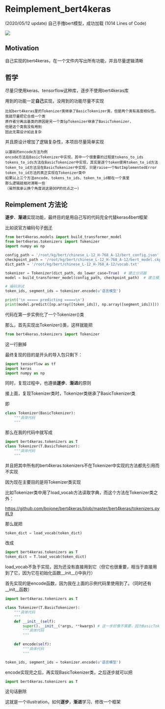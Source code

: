 # Reimplement_bert4keras

(2020/05/12 update) 自己手撸bert模型，成功加载 (1014 Lines of Code)

![](https://raw.githubusercontent.com/yiyangiliu/Reimplement_bert4keras/master/resources/Clip_20200512_214036.png)

## Motivation

自己实现的bert4keras，在一个文件内写出所有功能，并且尽量逻辑清晰

## 哲学

尽量只使用keras、tensorflow这种库，逐步不使用bert4keras库

用到的功能一定**自己**实现，没用到的功能尽量不实现

```
比如bert4keras里的Tokenizer类继承了BasicTokenizer类，但是两个类有高度相似性。
我就尽量把它合成一个类
原作者分离出基类的原因是另一个类SpTokenizer继承了BasicTokenizer，
但是这个类我没有用到
因此无需设计如此复杂
```
并且原设计增加了逻辑复杂性，本项目尽量简单实现
```
以基础的encode方法为例
encode方法在BasicTokenizer中实现，其中一个很重要的过程是tokens_to_ids
tokens_to_ids方法在BasicTokenizer中实现，其实是逐个token使用token_to_id方法
token_to_id方法没在BasicTokenizer中实现，只是raise一个NotImplementedError
token_to_id方法的真正实现在Tokenizer类中
如果以上三个方法encode、tokens_to_ids、token_to_id都在一个类里
那么逻辑就相对清晰一些
（虽然我承认换个角度说这是OOP的优点之一）
```

## Reimplement 方法论

**逐步**、**渐进**实现功能，最终目的是用自己写的代码完全代替keras4bert框架

比如说官方编码句子[例子](https://bert4keras.spaces.ac.cn/#_1)

```python
from bert4keras.models import build_transformer_model
from bert4keras.tokenizers import Tokenizer
import numpy as np

config_path = '/root/kg/bert/chinese_L-12_H-768_A-12/bert_config.json'
checkpoint_path = '/root/kg/bert/chinese_L-12_H-768_A-12/bert_model.ckpt'
dict_path = '/root/kg/bert/chinese_L-12_H-768_A-12/vocab.txt'

tokenizer = Tokenizer(dict_path, do_lower_case=True)  # 建立分词器
model = build_transformer_model(config_path, checkpoint_path)  # 建立模型，加载权重

# 编码测试
token_ids, segment_ids = tokenizer.encode(u'语言模型')

print('\n ===== predicting =====\n')
print(model.predict([np.array([token_ids]), np.array([segment_ids])]))
```

代码在第一步实例化了一个Tokenizer()类

那么，首先实现出Tokenizer()类，这样就能把

```python
from bert4keras.tokenizers import Tokenizer
```

这一行删掉

最终复现的目的是开头的导入包只剩下：

```python
import tensorflow as tf
import keras
import numpy as np
```

同时，复现过程中，也遵循**逐步**、**渐进**的原则

接上面，复现Tokenizer类时，Tokenizer类继承了BasicTokenizer类

即

```python
class Tokenizer(BasicTokenizer):
    """具体代码
    """
```

那么在我的代码中就写成

```python
import bert4keras.tokenizers as T
class Tokenizer(T.BasicTokenizer):
    """具体代码
    """
```

并且把其中所有的bert4keras.tokenizers不在Tokenizer中实现的方法都先引用而不实现

因为现在主要目的是将Tokenizer类实现

比如Tokenizer类中用了load_vocab方法读取字典，而这个方法在Tokenizer类之外：

https://github.com/bojone/bert4keras/blob/master/bert4keras/tokenizers.py#L9

那么就把

```python
token_dict = load_vocab(token_dict)
```

改成

```python
import bert4keras.tokenizers as T
token_dict = T.load_vocab(token_dict)
```

load_vocab不急于实现，因为还没有直接用到它（但它也很重要，相当于直接用到了它，因为它在初始化函数__init__()中执行）

首先实现的是encode函数，因为我在上面的示例代码里使用到了。（同时还有__init__函数）

```python
import bert4keras.tokenizers as T

class Tokenizer(T.BasicTokenizer):
    """具体代码
    """
    def __init__(self):
        super().__init__(*args, **kwargs) # 这一步好像不需要，因为BasicTokenizer继承的object类
        """具体代码
        """
    
    def encode(self):
        """具体代码
        """

token_ids, segment_ids = tokenizer.encode(u'语言模型')
```

encode实现完之后，再实现BasicTokenizer类，之后逐步就可以把

```python
import bert4keras.tokenizers as T
```
这句话删除

这就是一个illustration，如何**逐步**，**渐进**学习、修改一个框架